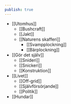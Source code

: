 ```yaml
---
publish: true
---
```


- [[Utomhus]]
	- [[Bushcraft]]
	- [[Jakt]]
	- [[Naturens skafferi]]
		- [[Svampplockning]]
		- [[Bärplockning]]
- [[Gör det själv]]
	- [[Snideri]]
	- [[Snickeri]]
	- [[Konstruktion]]
- [[Livet]]
	- [[Off-grid]]
	- [[Självförsörjande]]
	- [[Politik]]
- [[Hundar]]